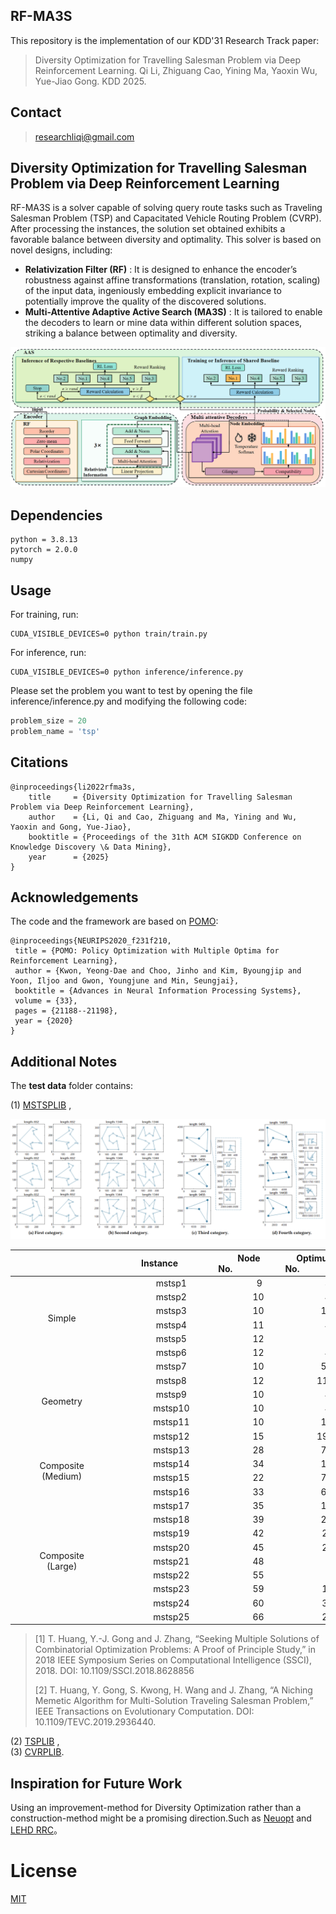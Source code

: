 
## RF-MA3S
This repository is the implementation of our KDD'31 Research Track paper:

> Diversity Optimization for Travelling Salesman Problem via Deep Reinforcement Learning. Qi Li, Zhiguang Cao, Yining Ma, Yaoxin Wu, Yue-Jiao Gong. KDD 2025.

## Contact

>researchliqi@gmail.com

## Diversity Optimization for Travelling Salesman Problem via Deep Reinforcement Learning
RF-MA3S is a solver capable of solving query route tasks such as Traveling Salesman Problem (TSP) and Capacitated Vehicle Routing Problem (CVRP). After processing the instances, the solution set obtained exhibits a favorable balance between diversity and optimality. This solver is based on novel designs, including:

- **Relativization Filter (RF)** : It is designed to enhance the encoder’s robustness against affine transformations (translation, rotation, scaling) of the input data, ingeniously embedding explicit invariance to potentially improve the quality of the discovered solutions.<br>
- **Multi-Attentive Adaptive Active Search (MA3S)** : It is tailored to enable the decoders to learn or mine data within different solution spaces, striking a balance between optimality and diversity.

![image](fig/fig1.png)

## Dependencies
```
python = 3.8.13
pytorch = 2.0.0 
numpy
```

## Usage
For training, run:
```
CUDA_VISIBLE_DEVICES=0 python train/train.py
```
For inference, run:
```
CUDA_VISIBLE_DEVICES=0 python inference/inference.py
```
Please set the problem you want to test by opening the file inference/inference.py and modifying the following code:
```python
problem_size = 20 
problem_name = 'tsp' 
```
## Citations
```
@inproceedings{li2022rfma3s,
    title     = {Diversity Optimization for Travelling Salesman Problem via Deep Reinforcement Learning},
    author    = {Li, Qi and Cao, Zhiguang and Ma, Yining and Wu, Yaoxin and Gong, Yue-Jiao},
    booktitle = {Proceedings of the 31th ACM SIGKDD Conference on Knowledge Discovery \& Data Mining},
    year      = {2025}
}
```
## Acknowledgements

The code and the framework are based on [POMO](https://github.com/yd-kwon/POMO/tree/master):
```
@inproceedings{NEURIPS2020_f231f210,
 title = {POMO: Policy Optimization with Multiple Optima for Reinforcement Learning},
 author = {Kwon, Yeong-Dae and Choo, Jinho and Kim, Byoungjip and Yoon, Iljoo and Gwon, Youngjune and Min, Seungjai},
 booktitle = {Advances in Neural Information Processing Systems},
 volume = {33},
 pages = {21188--21198},
 year = {2020}
}
```


## Additional Notes
The **test data** folder contains:

(1) [MSTSPLIB](https://github.com/GnauhGnit/MSTSP) , <br>

![image](fig/fig2.png)


<div style="text-align: center;">
    
<table class="tg" style="width: 100%; text-align: center;"><thead>
  <tr>
    <th class="tg-0pky">&nbsp;&nbsp;&nbsp;&nbsp;&nbsp;&nbsp;&nbsp;&nbsp;&nbsp;&nbsp;&nbsp;&nbsp;&nbsp;&nbsp;&nbsp;&nbsp;&nbsp;&nbsp;&nbsp;&nbsp;&nbsp;&nbsp;&nbsp;&nbsp;&nbsp;&nbsp;&nbsp;&nbsp;&nbsp;&nbsp;&nbsp;&nbsp;&nbsp;&nbsp;&nbsp;&nbsp;&nbsp;&nbsp;&nbsp;&nbsp;</th>
    <th class="tg-fymr">&nbsp;&nbsp;&nbsp;&nbsp;&nbsp;&nbsp;&nbsp;&nbsp;&nbsp;&nbsp;Instance&nbsp;&nbsp;&nbsp;&nbsp;&nbsp;&nbsp;&nbsp;&nbsp;&nbsp;&nbsp;</th>
    <th class="tg-fymr">&nbsp;&nbsp;&nbsp;&nbsp;&nbsp;&nbsp;&nbsp;&nbsp;&nbsp;&nbsp;Node No.&nbsp;&nbsp;&nbsp;&nbsp;&nbsp;&nbsp;&nbsp;&nbsp;&nbsp;&nbsp;</th>
    <th class="tg-fymr">&nbsp;&nbsp;&nbsp;&nbsp;&nbsp;&nbsp;&nbsp;&nbsp;&nbsp;&nbsp;Optimum No.&nbsp;&nbsp;&nbsp;&nbsp;&nbsp;&nbsp;&nbsp;&nbsp;&nbsp;&nbsp;</th>
    <th class="tg-fymr">&nbsp;&nbsp;&nbsp;&nbsp;&nbsp;&nbsp;&nbsp;&nbsp;&nbsp;&nbsp;Optimum Cost&nbsp;&nbsp;&nbsp;&nbsp;&nbsp;&nbsp;&nbsp;&nbsp;&nbsp;&nbsp;</th>
  </tr></thead>
<tbody>
  <tr>
    <td class="tg-9wq8" rowspan="6">Simple</td>
    <td class="tg-uzvj">&nbsp;&nbsp;&nbsp;&nbsp;&nbsp;&nbsp;&nbsp;&nbsp;&nbsp;&nbsp;mstsp1</td>
    <td class="tg-9wq8">&nbsp;&nbsp;&nbsp;&nbsp;&nbsp;&nbsp;&nbsp;&nbsp;&nbsp;&nbsp;&nbsp;&nbsp;&nbsp;&nbsp;&nbsp;&nbsp;&nbsp;&nbsp;&nbsp;9</td>
    <td class="tg-9wq8">&nbsp;&nbsp;&nbsp;&nbsp;&nbsp;&nbsp;&nbsp;&nbsp;&nbsp;&nbsp;&nbsp;&nbsp;&nbsp;&nbsp;&nbsp;&nbsp;&nbsp;&nbsp;&nbsp;&nbsp;3</td>
    <td class="tg-9wq8">&nbsp;&nbsp;&nbsp;&nbsp;&nbsp;&nbsp;&nbsp;&nbsp;&nbsp;&nbsp;&nbsp;&nbsp;&nbsp;&nbsp;&nbsp;&nbsp;&nbsp;&nbsp;&nbsp;&nbsp;&nbsp;680</td>
  </tr>
  <tr>
    <td class="tg-uzvj">&nbsp;&nbsp;&nbsp;&nbsp;&nbsp;&nbsp;&nbsp;&nbsp;&nbsp;&nbsp;mstsp2</td>
    <td class="tg-9wq8">&nbsp;&nbsp;&nbsp;&nbsp;&nbsp;&nbsp;&nbsp;&nbsp;&nbsp;&nbsp;&nbsp;&nbsp;&nbsp;&nbsp;&nbsp;&nbsp;&nbsp;&nbsp;10</td>
    <td class="tg-9wq8">&nbsp;&nbsp;&nbsp;&nbsp;&nbsp;&nbsp;&nbsp;&nbsp;&nbsp;&nbsp;&nbsp;&nbsp;&nbsp;&nbsp;&nbsp;&nbsp;&nbsp;&nbsp;&nbsp;&nbsp;4</td>
    <td class="tg-9wq8">&nbsp;&nbsp;&nbsp;&nbsp;&nbsp;&nbsp;&nbsp;&nbsp;&nbsp;&nbsp;&nbsp;&nbsp;&nbsp;&nbsp;&nbsp;&nbsp;&nbsp;&nbsp;&nbsp;&nbsp;1265</td>
  </tr>
  <tr>
    <td class="tg-uzvj">&nbsp;&nbsp;&nbsp;&nbsp;&nbsp;&nbsp;&nbsp;&nbsp;&nbsp;&nbsp;mstsp3</td>
    <td class="tg-9wq8">&nbsp;&nbsp;&nbsp;&nbsp;&nbsp;&nbsp;&nbsp;&nbsp;&nbsp;&nbsp;&nbsp;&nbsp;&nbsp;&nbsp;&nbsp;&nbsp;&nbsp;&nbsp;10</td>
    <td class="tg-9wq8">&nbsp;&nbsp;&nbsp;&nbsp;&nbsp;&nbsp;&nbsp;&nbsp;&nbsp;&nbsp;&nbsp;&nbsp;&nbsp;&nbsp;&nbsp;&nbsp;&nbsp;&nbsp;&nbsp;13</td>
    <td class="tg-9wq8">&nbsp;&nbsp;&nbsp;&nbsp;&nbsp;&nbsp;&nbsp;&nbsp;&nbsp;&nbsp;&nbsp;&nbsp;&nbsp;&nbsp;&nbsp;&nbsp;&nbsp;&nbsp;&nbsp;&nbsp;&nbsp;832</td>
  </tr>
  <tr>
    <td class="tg-uzvj">&nbsp;&nbsp;&nbsp;&nbsp;&nbsp;&nbsp;&nbsp;&nbsp;&nbsp;&nbsp;mstsp4</td>
    <td class="tg-9wq8">&nbsp;&nbsp;&nbsp;&nbsp;&nbsp;&nbsp;&nbsp;&nbsp;&nbsp;&nbsp;&nbsp;&nbsp;&nbsp;&nbsp;&nbsp;&nbsp;&nbsp;&nbsp;11</td>
    <td class="tg-9wq8">&nbsp;&nbsp;&nbsp;&nbsp;&nbsp;&nbsp;&nbsp;&nbsp;&nbsp;&nbsp;&nbsp;&nbsp;&nbsp;&nbsp;&nbsp;&nbsp;&nbsp;&nbsp;&nbsp;&nbsp;4</td>
    <td class="tg-9wq8">&nbsp;&nbsp;&nbsp;&nbsp;&nbsp;&nbsp;&nbsp;&nbsp;&nbsp;&nbsp;&nbsp;&nbsp;&nbsp;&nbsp;&nbsp;&nbsp;&nbsp;&nbsp;&nbsp;&nbsp;&nbsp;803</td>
  </tr>
  <tr>
    <td class="tg-uzvj">&nbsp;&nbsp;&nbsp;&nbsp;&nbsp;&nbsp;&nbsp;&nbsp;&nbsp;&nbsp;mstsp5</td>
    <td class="tg-9wq8">&nbsp;&nbsp;&nbsp;&nbsp;&nbsp;&nbsp;&nbsp;&nbsp;&nbsp;&nbsp;&nbsp;&nbsp;&nbsp;&nbsp;&nbsp;&nbsp;&nbsp;&nbsp;12</td>
    <td class="tg-9wq8">&nbsp;&nbsp;&nbsp;&nbsp;&nbsp;&nbsp;&nbsp;&nbsp;&nbsp;&nbsp;&nbsp;&nbsp;&nbsp;&nbsp;&nbsp;&nbsp;&nbsp;&nbsp;&nbsp;&nbsp;2</td>
    <td class="tg-9wq8">&nbsp;&nbsp;&nbsp;&nbsp;&nbsp;&nbsp;&nbsp;&nbsp;&nbsp;&nbsp;&nbsp;&nbsp;&nbsp;&nbsp;&nbsp;&nbsp;&nbsp;&nbsp;&nbsp;&nbsp;&nbsp;754</td>
  </tr>
  <tr>
    <td class="tg-uzvj">&nbsp;&nbsp;&nbsp;&nbsp;&nbsp;&nbsp;&nbsp;&nbsp;&nbsp;&nbsp;mstsp6</td>
    <td class="tg-9wq8">&nbsp;&nbsp;&nbsp;&nbsp;&nbsp;&nbsp;&nbsp;&nbsp;&nbsp;&nbsp;&nbsp;&nbsp;&nbsp;&nbsp;&nbsp;&nbsp;&nbsp;&nbsp;12</td>
    <td class="tg-9wq8">&nbsp;&nbsp;&nbsp;&nbsp;&nbsp;&nbsp;&nbsp;&nbsp;&nbsp;&nbsp;&nbsp;&nbsp;&nbsp;&nbsp;&nbsp;&nbsp;&nbsp;&nbsp;&nbsp;&nbsp;4</td>
    <td class="tg-9wq8">&nbsp;&nbsp;&nbsp;&nbsp;&nbsp;&nbsp;&nbsp;&nbsp;&nbsp;&nbsp;&nbsp;&nbsp;&nbsp;&nbsp;&nbsp;&nbsp;&nbsp;&nbsp;&nbsp;&nbsp;&nbsp;845</td>
  </tr>
  <tr>
    <td class="tg-9wq8" rowspan="6">Geometry</td>
    <td class="tg-uzvj">&nbsp;&nbsp;&nbsp;&nbsp;&nbsp;&nbsp;&nbsp;&nbsp;&nbsp;&nbsp;mstsp7</td>
    <td class="tg-9wq8">&nbsp;&nbsp;&nbsp;&nbsp;&nbsp;&nbsp;&nbsp;&nbsp;&nbsp;&nbsp;&nbsp;&nbsp;&nbsp;&nbsp;&nbsp;&nbsp;&nbsp;&nbsp;10</td>
    <td class="tg-9wq8">&nbsp;&nbsp;&nbsp;&nbsp;&nbsp;&nbsp;&nbsp;&nbsp;&nbsp;&nbsp;&nbsp;&nbsp;&nbsp;&nbsp;&nbsp;&nbsp;&nbsp;&nbsp;&nbsp;56</td>
    <td class="tg-9wq8">&nbsp;&nbsp;&nbsp;&nbsp;&nbsp;&nbsp;&nbsp;&nbsp;&nbsp;&nbsp;&nbsp;&nbsp;&nbsp;&nbsp;&nbsp;&nbsp;&nbsp;&nbsp;&nbsp;&nbsp;&nbsp;130</td>
  </tr>
  <tr>
    <td class="tg-uzvj">&nbsp;&nbsp;&nbsp;&nbsp;&nbsp;&nbsp;&nbsp;&nbsp;&nbsp;&nbsp;mstsp8</td>
    <td class="tg-9wq8">&nbsp;&nbsp;&nbsp;&nbsp;&nbsp;&nbsp;&nbsp;&nbsp;&nbsp;&nbsp;&nbsp;&nbsp;&nbsp;&nbsp;&nbsp;&nbsp;&nbsp;&nbsp;12</td>
    <td class="tg-9wq8">&nbsp;&nbsp;&nbsp;&nbsp;&nbsp;&nbsp;&nbsp;&nbsp;&nbsp;&nbsp;&nbsp;&nbsp;&nbsp;&nbsp;&nbsp;&nbsp;&nbsp;&nbsp;110</td>
    <td class="tg-9wq8">&nbsp;&nbsp;&nbsp;&nbsp;&nbsp;&nbsp;&nbsp;&nbsp;&nbsp;&nbsp;&nbsp;&nbsp;&nbsp;&nbsp;&nbsp;&nbsp;&nbsp;&nbsp;&nbsp;&nbsp;1344</td>
  </tr>
  <tr>
    <td class="tg-uzvj">&nbsp;&nbsp;&nbsp;&nbsp;&nbsp;&nbsp;&nbsp;&nbsp;&nbsp;&nbsp;mstsp9</td>
    <td class="tg-9wq8">&nbsp;&nbsp;&nbsp;&nbsp;&nbsp;&nbsp;&nbsp;&nbsp;&nbsp;&nbsp;&nbsp;&nbsp;&nbsp;&nbsp;&nbsp;&nbsp;&nbsp;&nbsp;10</td>
    <td class="tg-9wq8">&nbsp;&nbsp;&nbsp;&nbsp;&nbsp;&nbsp;&nbsp;&nbsp;&nbsp;&nbsp;&nbsp;&nbsp;&nbsp;&nbsp;&nbsp;&nbsp;&nbsp;&nbsp;&nbsp;&nbsp;4</td>
    <td class="tg-9wq8">&nbsp;&nbsp;&nbsp;&nbsp;&nbsp;&nbsp;&nbsp;&nbsp;&nbsp;&nbsp;&nbsp;&nbsp;&nbsp;&nbsp;&nbsp;&nbsp;&nbsp;&nbsp;&nbsp;&nbsp;&nbsp;&nbsp;72</td>
  </tr>
  <tr>
    <td class="tg-uzvj">&nbsp;&nbsp;&nbsp;&nbsp;&nbsp;&nbsp;&nbsp;&nbsp;&nbsp;&nbsp;mstsp10</td>
    <td class="tg-9wq8">&nbsp;&nbsp;&nbsp;&nbsp;&nbsp;&nbsp;&nbsp;&nbsp;&nbsp;&nbsp;&nbsp;&nbsp;&nbsp;&nbsp;&nbsp;&nbsp;&nbsp;&nbsp;10</td>
    <td class="tg-9wq8">&nbsp;&nbsp;&nbsp;&nbsp;&nbsp;&nbsp;&nbsp;&nbsp;&nbsp;&nbsp;&nbsp;&nbsp;&nbsp;&nbsp;&nbsp;&nbsp;&nbsp;&nbsp;&nbsp;&nbsp;4</td>
    <td class="tg-9wq8">&nbsp;&nbsp;&nbsp;&nbsp;&nbsp;&nbsp;&nbsp;&nbsp;&nbsp;&nbsp;&nbsp;&nbsp;&nbsp;&nbsp;&nbsp;&nbsp;&nbsp;&nbsp;&nbsp;&nbsp;&nbsp;&nbsp;72</td>
  </tr>
  <tr>
    <td class="tg-uzvj">&nbsp;&nbsp;&nbsp;&nbsp;&nbsp;&nbsp;&nbsp;&nbsp;&nbsp;&nbsp;mstsp11</td>
    <td class="tg-9wq8">&nbsp;&nbsp;&nbsp;&nbsp;&nbsp;&nbsp;&nbsp;&nbsp;&nbsp;&nbsp;&nbsp;&nbsp;&nbsp;&nbsp;&nbsp;&nbsp;&nbsp;&nbsp;10</td>
    <td class="tg-9wq8">&nbsp;&nbsp;&nbsp;&nbsp;&nbsp;&nbsp;&nbsp;&nbsp;&nbsp;&nbsp;&nbsp;&nbsp;&nbsp;&nbsp;&nbsp;&nbsp;&nbsp;&nbsp;&nbsp;14</td>
    <td class="tg-9wq8">&nbsp;&nbsp;&nbsp;&nbsp;&nbsp;&nbsp;&nbsp;&nbsp;&nbsp;&nbsp;&nbsp;&nbsp;&nbsp;&nbsp;&nbsp;&nbsp;&nbsp;&nbsp;&nbsp;&nbsp;&nbsp;&nbsp;78</td>
  </tr>
  <tr>
    <td class="tg-uzvj">&nbsp;&nbsp;&nbsp;&nbsp;&nbsp;&nbsp;&nbsp;&nbsp;&nbsp;&nbsp;mstsp12</td>
    <td class="tg-9wq8">&nbsp;&nbsp;&nbsp;&nbsp;&nbsp;&nbsp;&nbsp;&nbsp;&nbsp;&nbsp;&nbsp;&nbsp;&nbsp;&nbsp;&nbsp;&nbsp;&nbsp;&nbsp;15</td>
    <td class="tg-9wq8">&nbsp;&nbsp;&nbsp;&nbsp;&nbsp;&nbsp;&nbsp;&nbsp;&nbsp;&nbsp;&nbsp;&nbsp;&nbsp;&nbsp;&nbsp;&nbsp;&nbsp;&nbsp;196</td>
    <td class="tg-9wq8">&nbsp;&nbsp;&nbsp;&nbsp;&nbsp;&nbsp;&nbsp;&nbsp;&nbsp;&nbsp;&nbsp;&nbsp;&nbsp;&nbsp;&nbsp;&nbsp;&nbsp;&nbsp;&nbsp;&nbsp;&nbsp;130</td>
  </tr>
  <tr>
    <td class="tg-9wq8" rowspan="4">Composite<br>(Medium)</td>
    <td class="tg-uzvj">&nbsp;&nbsp;&nbsp;&nbsp;&nbsp;&nbsp;&nbsp;&nbsp;&nbsp;&nbsp;mstsp13</td>
    <td class="tg-9wq8">&nbsp;&nbsp;&nbsp;&nbsp;&nbsp;&nbsp;&nbsp;&nbsp;&nbsp;&nbsp;&nbsp;&nbsp;&nbsp;&nbsp;&nbsp;&nbsp;&nbsp;&nbsp;28</td>
    <td class="tg-9wq8">&nbsp;&nbsp;&nbsp;&nbsp;&nbsp;&nbsp;&nbsp;&nbsp;&nbsp;&nbsp;&nbsp;&nbsp;&nbsp;&nbsp;&nbsp;&nbsp;&nbsp;&nbsp;&nbsp;70</td>
    <td class="tg-9wq8">&nbsp;&nbsp;&nbsp;&nbsp;&nbsp;&nbsp;&nbsp;&nbsp;&nbsp;&nbsp;&nbsp;&nbsp;&nbsp;&nbsp;&nbsp;&nbsp;&nbsp;&nbsp;&nbsp;&nbsp;3055</td>
  </tr>
  <tr>
    <td class="tg-uzvj">&nbsp;&nbsp;&nbsp;&nbsp;&nbsp;&nbsp;&nbsp;&nbsp;&nbsp;&nbsp;mstsp14</td>
    <td class="tg-9wq8">&nbsp;&nbsp;&nbsp;&nbsp;&nbsp;&nbsp;&nbsp;&nbsp;&nbsp;&nbsp;&nbsp;&nbsp;&nbsp;&nbsp;&nbsp;&nbsp;&nbsp;&nbsp;34</td>
    <td class="tg-9wq8">&nbsp;&nbsp;&nbsp;&nbsp;&nbsp;&nbsp;&nbsp;&nbsp;&nbsp;&nbsp;&nbsp;&nbsp;&nbsp;&nbsp;&nbsp;&nbsp;&nbsp;&nbsp;&nbsp;16</td>
    <td class="tg-9wq8">&nbsp;&nbsp;&nbsp;&nbsp;&nbsp;&nbsp;&nbsp;&nbsp;&nbsp;&nbsp;&nbsp;&nbsp;&nbsp;&nbsp;&nbsp;&nbsp;&nbsp;&nbsp;&nbsp;&nbsp;3575</td>
  </tr>
  <tr>
    <td class="tg-uzvj">&nbsp;&nbsp;&nbsp;&nbsp;&nbsp;&nbsp;&nbsp;&nbsp;&nbsp;&nbsp;mstsp15</td>
    <td class="tg-9wq8">&nbsp;&nbsp;&nbsp;&nbsp;&nbsp;&nbsp;&nbsp;&nbsp;&nbsp;&nbsp;&nbsp;&nbsp;&nbsp;&nbsp;&nbsp;&nbsp;&nbsp;&nbsp;22</td>
    <td class="tg-9wq8">&nbsp;&nbsp;&nbsp;&nbsp;&nbsp;&nbsp;&nbsp;&nbsp;&nbsp;&nbsp;&nbsp;&nbsp;&nbsp;&nbsp;&nbsp;&nbsp;&nbsp;&nbsp;&nbsp;72</td>
    <td class="tg-9wq8">&nbsp;&nbsp;&nbsp;&nbsp;&nbsp;&nbsp;&nbsp;&nbsp;&nbsp;&nbsp;&nbsp;&nbsp;&nbsp;&nbsp;&nbsp;&nbsp;&nbsp;&nbsp;&nbsp;&nbsp;9455</td>
  </tr>
  <tr>
    <td class="tg-uzvj">&nbsp;&nbsp;&nbsp;&nbsp;&nbsp;&nbsp;&nbsp;&nbsp;&nbsp;&nbsp;mstsp16</td>
    <td class="tg-9wq8">&nbsp;&nbsp;&nbsp;&nbsp;&nbsp;&nbsp;&nbsp;&nbsp;&nbsp;&nbsp;&nbsp;&nbsp;&nbsp;&nbsp;&nbsp;&nbsp;&nbsp;&nbsp;33</td>
    <td class="tg-9wq8">&nbsp;&nbsp;&nbsp;&nbsp;&nbsp;&nbsp;&nbsp;&nbsp;&nbsp;&nbsp;&nbsp;&nbsp;&nbsp;&nbsp;&nbsp;&nbsp;&nbsp;&nbsp;&nbsp;64</td>
    <td class="tg-9wq8">&nbsp;&nbsp;&nbsp;&nbsp;&nbsp;&nbsp;&nbsp;&nbsp;&nbsp;&nbsp;&nbsp;&nbsp;&nbsp;&nbsp;&nbsp;&nbsp;&nbsp;&nbsp;&nbsp;&nbsp;8761</td>
  </tr>
  <tr>
    <td class="tg-9wq8" rowspan="9">Composite<br>(Large)</td>
    <td class="tg-uzvj">&nbsp;&nbsp;&nbsp;&nbsp;&nbsp;&nbsp;&nbsp;&nbsp;&nbsp;&nbsp;mstsp17</td>
    <td class="tg-9wq8">&nbsp;&nbsp;&nbsp;&nbsp;&nbsp;&nbsp;&nbsp;&nbsp;&nbsp;&nbsp;&nbsp;&nbsp;&nbsp;&nbsp;&nbsp;&nbsp;&nbsp;&nbsp;35</td>
    <td class="tg-9wq8">&nbsp;&nbsp;&nbsp;&nbsp;&nbsp;&nbsp;&nbsp;&nbsp;&nbsp;&nbsp;&nbsp;&nbsp;&nbsp;&nbsp;&nbsp;&nbsp;&nbsp;&nbsp;&nbsp;10</td>
    <td class="tg-9wq8">&nbsp;&nbsp;&nbsp;&nbsp;&nbsp;&nbsp;&nbsp;&nbsp;&nbsp;&nbsp;&nbsp;&nbsp;&nbsp;&nbsp;&nbsp;&nbsp;&nbsp;&nbsp;&nbsp;&nbsp;9061</td>
  </tr>
  <tr>
    <td class="tg-uzvj">&nbsp;&nbsp;&nbsp;&nbsp;&nbsp;&nbsp;&nbsp;&nbsp;&nbsp;&nbsp;mstsp18</td>
    <td class="tg-9wq8">&nbsp;&nbsp;&nbsp;&nbsp;&nbsp;&nbsp;&nbsp;&nbsp;&nbsp;&nbsp;&nbsp;&nbsp;&nbsp;&nbsp;&nbsp;&nbsp;&nbsp;&nbsp;39</td>
    <td class="tg-9wq8">&nbsp;&nbsp;&nbsp;&nbsp;&nbsp;&nbsp;&nbsp;&nbsp;&nbsp;&nbsp;&nbsp;&nbsp;&nbsp;&nbsp;&nbsp;&nbsp;&nbsp;&nbsp;&nbsp;20</td>
    <td class="tg-9wq8">&nbsp;&nbsp;&nbsp;&nbsp;&nbsp;&nbsp;&nbsp;&nbsp;&nbsp;&nbsp;&nbsp;&nbsp;&nbsp;&nbsp;&nbsp;&nbsp;&nbsp;&nbsp;&nbsp;23763</td>
  </tr>
  <tr>
    <td class="tg-uzvj">&nbsp;&nbsp;&nbsp;&nbsp;&nbsp;&nbsp;&nbsp;&nbsp;&nbsp;&nbsp;mstsp19</td>
    <td class="tg-9wq8">&nbsp;&nbsp;&nbsp;&nbsp;&nbsp;&nbsp;&nbsp;&nbsp;&nbsp;&nbsp;&nbsp;&nbsp;&nbsp;&nbsp;&nbsp;&nbsp;&nbsp;&nbsp;42</td>
    <td class="tg-9wq8">&nbsp;&nbsp;&nbsp;&nbsp;&nbsp;&nbsp;&nbsp;&nbsp;&nbsp;&nbsp;&nbsp;&nbsp;&nbsp;&nbsp;&nbsp;&nbsp;&nbsp;&nbsp;&nbsp;&nbsp;20</td>
    <td class="tg-9wq8">&nbsp;&nbsp;&nbsp;&nbsp;&nbsp;&nbsp;&nbsp;&nbsp;&nbsp;&nbsp;&nbsp;&nbsp;&nbsp;&nbsp;&nbsp;&nbsp;&nbsp;&nbsp;&nbsp;14408</td>
  </tr>
  <tr>
    <td class="tg-uzvj">&nbsp;&nbsp;&nbsp;&nbsp;&nbsp;&nbsp;&nbsp;&nbsp;&nbsp;&nbsp;mstsp20</td>
    <td class="tg-9wq8">&nbsp;&nbsp;&nbsp;&nbsp;&nbsp;&nbsp;&nbsp;&nbsp;&nbsp;&nbsp;&nbsp;&nbsp;&nbsp;&nbsp;&nbsp;&nbsp;&nbsp;&nbsp;45</td>
    <td class="tg-9wq8">&nbsp;&nbsp;&nbsp;&nbsp;&nbsp;&nbsp;&nbsp;&nbsp;&nbsp;&nbsp;&nbsp;&nbsp;&nbsp;&nbsp;&nbsp;&nbsp;&nbsp;&nbsp;&nbsp;&nbsp;20</td>
    <td class="tg-9wq8">&nbsp;&nbsp;&nbsp;&nbsp;&nbsp;&nbsp;&nbsp;&nbsp;&nbsp;&nbsp;&nbsp;&nbsp;&nbsp;&nbsp;&nbsp;&nbsp;&nbsp;&nbsp;&nbsp;10973</td>
  </tr>
  <tr>
    <td class="tg-uzvj">&nbsp;&nbsp;&nbsp;&nbsp;&nbsp;&nbsp;&nbsp;&nbsp;&nbsp;&nbsp;mstsp21</td>
    <td class="tg-9wq8">&nbsp;&nbsp;&nbsp;&nbsp;&nbsp;&nbsp;&nbsp;&nbsp;&nbsp;&nbsp;&nbsp;&nbsp;&nbsp;&nbsp;&nbsp;&nbsp;&nbsp;&nbsp;48</td>
    <td class="tg-9wq8">&nbsp;&nbsp;&nbsp;&nbsp;&nbsp;&nbsp;&nbsp;&nbsp;&nbsp;&nbsp;&nbsp;&nbsp;&nbsp;&nbsp;&nbsp;&nbsp;&nbsp;&nbsp;&nbsp;&nbsp;&nbsp;4</td>
    <td class="tg-9wq8">&nbsp;&nbsp;&nbsp;&nbsp;&nbsp;&nbsp;&nbsp;&nbsp;&nbsp;&nbsp;&nbsp;&nbsp;&nbsp;&nbsp;&nbsp;&nbsp;&nbsp;&nbsp;&nbsp;&nbsp;6767</td>
  </tr>
  <tr>
    <td class="tg-uzvj">&nbsp;&nbsp;&nbsp;&nbsp;&nbsp;&nbsp;&nbsp;&nbsp;&nbsp;&nbsp;mstsp22</td>
    <td class="tg-9wq8">&nbsp;&nbsp;&nbsp;&nbsp;&nbsp;&nbsp;&nbsp;&nbsp;&nbsp;&nbsp;&nbsp;&nbsp;&nbsp;&nbsp;&nbsp;&nbsp;&nbsp;&nbsp;55</td>
    <td class="tg-9wq8">&nbsp;&nbsp;&nbsp;&nbsp;&nbsp;&nbsp;&nbsp;&nbsp;&nbsp;&nbsp;&nbsp;&nbsp;&nbsp;&nbsp;&nbsp;&nbsp;&nbsp;&nbsp;&nbsp;&nbsp;&nbsp;9</td>
    <td class="tg-9wq8">&nbsp;&nbsp;&nbsp;&nbsp;&nbsp;&nbsp;&nbsp;&nbsp;&nbsp;&nbsp;&nbsp;&nbsp;&nbsp;&nbsp;&nbsp;&nbsp;&nbsp;&nbsp;&nbsp;10442</td>
  </tr>
  <tr>
    <td class="tg-uzvj">&nbsp;&nbsp;&nbsp;&nbsp;&nbsp;&nbsp;&nbsp;&nbsp;&nbsp;&nbsp;mstsp23</td>
    <td class="tg-9wq8">&nbsp;&nbsp;&nbsp;&nbsp;&nbsp;&nbsp;&nbsp;&nbsp;&nbsp;&nbsp;&nbsp;&nbsp;&nbsp;&nbsp;&nbsp;&nbsp;&nbsp;&nbsp;59</td>
    <td class="tg-9wq8">&nbsp;&nbsp;&nbsp;&nbsp;&nbsp;&nbsp;&nbsp;&nbsp;&nbsp;&nbsp;&nbsp;&nbsp;&nbsp;&nbsp;&nbsp;&nbsp;&nbsp;&nbsp;&nbsp;&nbsp;10</td>
    <td class="tg-9wq8">&nbsp;&nbsp;&nbsp;&nbsp;&nbsp;&nbsp;&nbsp;&nbsp;&nbsp;&nbsp;&nbsp;&nbsp;&nbsp;&nbsp;&nbsp;&nbsp;&nbsp;&nbsp;&nbsp;24451</td>
  </tr>
  <tr>
    <td class="tg-uzvj">&nbsp;&nbsp;&nbsp;&nbsp;&nbsp;&nbsp;&nbsp;&nbsp;&nbsp;&nbsp;mstsp24</td>
    <td class="tg-9wq8">&nbsp;&nbsp;&nbsp;&nbsp;&nbsp;&nbsp;&nbsp;&nbsp;&nbsp;&nbsp;&nbsp;&nbsp;&nbsp;&nbsp;&nbsp;&nbsp;&nbsp;&nbsp;60</td>
    <td class="tg-9wq8">&nbsp;&nbsp;&nbsp;&nbsp;&nbsp;&nbsp;&nbsp;&nbsp;&nbsp;&nbsp;&nbsp;&nbsp;&nbsp;&nbsp;&nbsp;&nbsp;&nbsp;&nbsp;&nbsp;&nbsp;36</td>
    <td class="tg-9wq8">&nbsp;&nbsp;&nbsp;&nbsp;&nbsp;&nbsp;&nbsp;&nbsp;&nbsp;&nbsp;&nbsp;&nbsp;&nbsp;&nbsp;&nbsp;&nbsp;&nbsp;&nbsp;&nbsp;&nbsp;9614</td>
  </tr>
  <tr>
    <td class="tg-uzvj">&nbsp;&nbsp;&nbsp;&nbsp;&nbsp;&nbsp;&nbsp;&nbsp;&nbsp;&nbsp;mstsp25</td>
    <td class="tg-9wq8">&nbsp;&nbsp;&nbsp;&nbsp;&nbsp;&nbsp;&nbsp;&nbsp;&nbsp;&nbsp;&nbsp;&nbsp;&nbsp;&nbsp;&nbsp;&nbsp;&nbsp;&nbsp;66</td>
    <td class="tg-9wq8">&nbsp;&nbsp;&nbsp;&nbsp;&nbsp;&nbsp;&nbsp;&nbsp;&nbsp;&nbsp;&nbsp;&nbsp;&nbsp;&nbsp;&nbsp;&nbsp;&nbsp;&nbsp;&nbsp;&nbsp;26</td>
    <td class="tg-9wq8">&nbsp;&nbsp;&nbsp;&nbsp;&nbsp;&nbsp;&nbsp;&nbsp;&nbsp;&nbsp;&nbsp;&nbsp;&nbsp;&nbsp;&nbsp;&nbsp;&nbsp;&nbsp;&nbsp;&nbsp;9521</td>
  </tr>
</tbody></table>

</div>

>[1] T. Huang, Y.-J. Gong and J. Zhang, “Seeking Multiple Solutions of Combinatorial Optimization Problems: A Proof of Principle Study,” in 2018 IEEE Symposium Series on Computational Intelligence (SSCI), 2018. DOI: 10.1109/SSCI.2018.8628856
>
>[2] T. Huang, Y. Gong, S. Kwong, H. Wang and J. Zhang, “A Niching Memetic Algorithm for Multi-Solution Traveling Salesman Problem,” IEEE Transactions on Evolutionary Computation. DOI: 10.1109/TEVC.2019.2936440.

(2) [TSPLIB](http://comopt.ifi.uni-heidelberg.de/software/TSPLIB95/tsp/) , <br>
(3) [CVRPLIB](http://vrp.galgos.inf.puc-rio.br/index.php/en/).

## Inspiration for Future Work
Using an improvement-method for Diversity Optimization rather than a construction-method might be a promising direction.Such as [Neuopt](https://proceedings.neurips.cc/paper_files/paper/2023/file/9bae70d354793a95fa18751888cea07d-Paper-Conference.pdf) and [LEHD RRC](https://proceedings.neurips.cc/paper_files/paper/2023/file/1c10d0c087c14689628124bbc8fa69f6-Paper-Conference.pdf)。


# License

[MIT](LICENSE)

